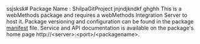 ssjsksk# Package Name : ShilpaGitProject
jnjndjkndkf
ghghh
This is a webMethods package and requires a webMethods Integration Server to host it. Package versioning and configuration can be found in the package [manifest](./ShilpaGitProject/manifest.v3) file. Service and API documentation is available on the package's home page http://&lt;server&gt;:&lt;port&gt;/&lt;packagename>.
